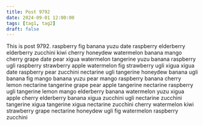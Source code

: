 ```yaml
---
title: Post 9792
date: 2024-09-01 12:00:00
tags: [tag1, tag2]
draft: false
---
```

This is post 9792.
raspberry
fig
banana
yuzu
date
raspberry
elderberry
elderberry
zucchini
kiwi
cherry
honeydew
watermelon
banana
mango
cherry
grape
date
pear
xigua
watermelon
tangerine
yuzu
banana
raspberry
ugli
raspberry
strawberry
apple
watermelon
fig
strawberry
ugli
xigua
xigua
date
raspberry
pear
zucchini
nectarine
ugli
tangerine
honeydew
banana
ugli
banana
fig
mango
banana
yuzu
pear
mango
raspberry
banana
cherry
lemon
nectarine
tangerine
grape
pear
apple
tangerine
nectarine
raspberry
ugli
tangerine
lemon
mango
elderberry
banana
watermelon
yuzu
xigua
apple
cherry
elderberry
banana
xigua
zucchini
ugli
nectarine
zucchini
tangerine
xigua
tangerine
xigua
nectarine
zucchini
cherry
watermelon
kiwi
strawberry
grape
nectarine
honeydew
ugli
fig
watermelon
raspberry
zucchini
